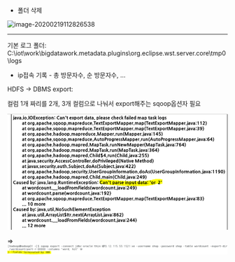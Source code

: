 - 폴더 삭제

![image-20200219112826538](C:\Users\student\AppData\Roaming\Typora\typora-user-images\image-20200219112826538.png)

------

기본 로그 폴더: C:\iot\work\bigdatawork\.metadata\.plugins\org.eclipse.wst.server.core\tmp0\logs

- ip접속 기록 - 총 방문자수, 순 방문자수, ...



HDFS -> DBMS export:

컬럼 1개 짜리를 2개, 3개 컬럼으로 나눠서 export해주는 sqoop옵션자 필요

![image-20200313095517856](images/image-20200313095517856.png)

=> ![image-20200313095831508](images/image-20200313095831508.png)